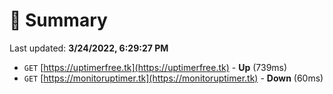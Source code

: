 # 📖 Summary
Last updated: **3/24/2022, 6:29:27 PM**

- `GET` [https://uptimerfree.tk](https://uptimerfree.tk) - **Up** (739ms)
- `GET` [https://monitoruptimer.tk](https://monitoruptimer.tk) - **Down** (60ms)
